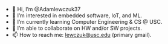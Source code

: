 - 👋 Hi, I’m @Adamlewczuk37
- 👀 I’m interested in embedded software, IoT, and ML.
- 🌱 I’m currently learning Computer Engineering & CS @ USC.
- 💞️ I’m able to collaborate on HW and/or SW projects.
- 📫 How to reach me: lewczuk@usc.edu (primary gmail).

<!---
Adamlewczuk37/Adamlewczuk37 is a ✨ special ✨ repository because its `README.md` (this file) appears on your GitHub profile.
You can click the Preview link to take a look at your changes.
--->

